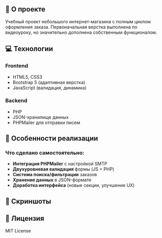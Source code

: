## 🌟 О проекте

Учебный проект небольшого интернет-магазина с полным циклом оформления заказа. Первоначальная верстка выполнена по видеоуроку, но значительно дополнена собственным функционалом.

## 💻 Технологии

### Frontend
- HTML5, CSS3
- Bootstrap 5 (адаптивная верстка)
- JavaScript (валидация, динамика)

### Backend
- PHP 
- JSON-хранилище данных
- PHPMailer для отправки писем

## 📌 Особенности реализации

### Что сделано самостоятельно:

- **Интеграция PHPMailer** с настройкой SMTP
- **Двухуровневая валидация** формы (JS + PHP)
- **Система поиска/фильтрации** заказов
- **Хранение данных** в JSON-формате
- **Доработка интерфейса** (новые секции, улучшение UX)

## 📸 Скриншоты



## 📄 Лицензия

MIT License

